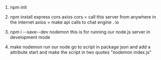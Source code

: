 1. npm init

2. npm install express cors axios
   cors = call this server from anywhere in the internet
   axios = make api calls to chat engine . io

3. npm i --save--dev nodemon
   this is for running our node.js server in development mode

4. make nodemon run our node
   go to script in package json and add a attribute start and make the script in two quotes "nodemon index.js"

